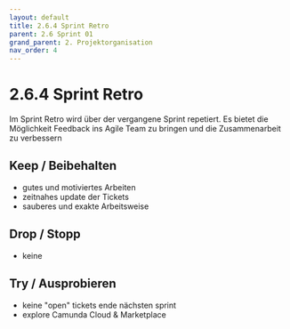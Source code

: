 ```yaml
---
layout: default
title: 2.6.4 Sprint Retro
parent: 2.6 Sprint 01
grand_parent: 2. Projektorganisation
nav_order: 4
---
```


# 2.6.4 Sprint Retro

Im Sprint Retro wird über der vergangene Sprint repetiert. Es bietet die Möglichkeit Feedback ins Agile Team zu bringen und die Zusammenarbeit zu verbessern

## Keep / Beibehalten

- gutes und motiviertes Arbeiten
- zeitnahes update der Tickets
- sauberes und exakte Arbeitsweise

## Drop / Stopp

- keine

## Try / Ausprobieren

- keine "open" tickets ende nächsten sprint
- explore Camunda Cloud & Marketplace
